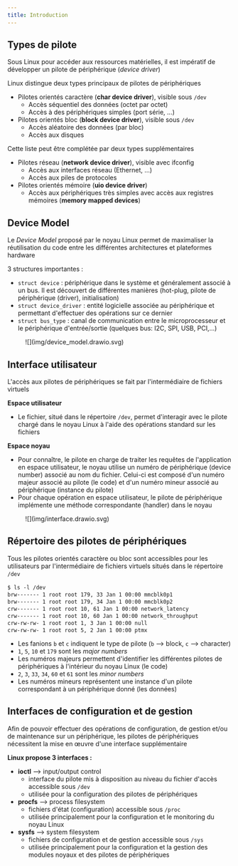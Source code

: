 ```yaml
---
title: Introduction
---
```


## Types de pilote

Sous Linux pour accéder aux ressources matérielles, il est impératif de
développer un pilote de périphérique (_device driver_)

Linux distingue deux types principaux de pilotes de périphériques

- Pilotes orientés caractère (**char device driver**), visible sous `/dev`
    - Accès séquentiel des données (octet par octet)
    - Accès à des périphériques simples (port série, ...)
- Pilotes orientés bloc (**block device driver**), visible sous `/dev`
    - Accès aléatoire des données (par bloc)
    - Accès aux disques

Cette liste peut être complétée par deux types supplémentaires

- Pilotes réseau (**network device driver**), visible avec ifconfig
    - Accès aux interfaces réseau (Ethernet, ...)
    - Accès aux piles de protocoles
- Pilotes orientés mémoire (**uio device driver**)
    - Accès aux périphériques très simples avec accès aux registres
      mémoires (**memory mapped devices**)

## Device Model

Le _Device Model_ proposé par le noyau Linux permet de maximaliser la
réutilisation du code entre les différentes architectures et plateformes
hardware

3 structures importantes :

- `struct device` : périphérique dans le système et généralement associé
  à un bus. Il est découvert de différentes manières (hot-plug, pilote
  de périphérique (driver), initialisation)
- `struct device_driver` : entité logicielle associée au périphérique et
  permettant d'effectuer des opérations sur ce dernier
- `struct bus_type` : canal de communication entre le microprocesseur et le
  périphérique d'entrée/sortie (quelques bus: I2C, SPI, USB, PCI,...)

<figure markdown>
![](img/device_model.drawio.svg)
</figure>

## Interface utilisateur

L'accès aux pilotes de périphériques se fait par l'intermédiaire de fichiers
virtuels

**Espace utilisateur**

- Le fichier, situé dans le répertoire `/dev`, permet d'interagir avec
  le pilote chargé dans le noyau Linux à l'aide des opérations standard
  sur les fichiers

**Espace noyau**

- Pour connaître, le pilote en charge de traiter les requêtes de
  l'application en espace utilisateur, le noyau utilise un numéro de
  périphérique (device number) associé au nom du fichier. Celui-ci est
  composé d'un numéro majeur associé au pilote (le code) et d'un numéro
  mineur associé au périphérique (instance du pilote)
- Pour chaque opération en espace utilisateur, le pilote de périphérique
  implémente une méthode correspondante (handler) dans le noyau

<figure markdown>
![](img/interface.drawio.svg)
</figure>

## Répertoire des pilotes de périphériques

Tous les pilotes orientés caractère ou bloc sont accessibles pour les utilisateurs
par l'intermédiaire de fichiers virtuels situés dans le répertoire `/dev`

``` text
$ ls -l /dev
brw------- 1 root root 179, 33 Jan 1 00:00 mmcblk0p1
brw------- 1 root root 179, 34 Jan 1 00:00 mmcblk0p2
crw------- 1 root root 10, 61 Jan 1 00:00 network_latency
crw------- 1 root root 10, 60 Jan 1 00:00 network_throughput
crw-rw-rw- 1 root root 1, 3 Jan 1 00:00 null
crw-rw-rw- 1 root root 5, 2 Jan 1 00:00 ptmx
```

- Les fanions `b` et `c` indiquent le type de pilote (`b` --> block, `c` --> character)
- `1`, `5`, `10` et `179` sont les _major numbers_
- Les numéros majeurs permettent d'identifier les différentes pilotes de
  périphériques à l'intérieur du noyau Linux (le code)
- `2`, `3`, `33`, `34`, `60` et `61` sont les _minor numbers_
- Les numéros mineurs représentent une instance d'un pilote correspondant
à un périphérique donné (les données)

## Interfaces de configuration et de gestion

Afin de pouvoir effectuer des opérations de configuration, de gestion et/ou de
maintenance sur un périphérique, les pilotes de périphériques nécessitent la
mise en œuvre d'une interface supplémentaire

**Linux propose 3 interfaces :**

- **ioctl** --> input/output control
    - interface du pilote mis à disposition au niveau du fichier d'accès
      accessible sous `/dev`
    - utilisée pour la configuration des pilotes de périphériques
- **procfs** --> process filesystem
    - fichiers d'état (configuration) accessible sous `/proc`
    - utilisée principalement pour la configuration et le monitoring du noyau Linux
- **sysfs** --> system filesystem
    - fichiers de configuration et de gestion accessible sous `/sys`
    - utilisée principalement pour la configuration et la gestion des modules
      noyaux et des pilotes de périphériques